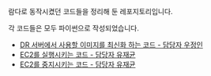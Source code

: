 람다로 동작시켰던 코드들을 정리해 둔 레포지토리입니다.

각 코드들은 모두 파이썬으로 작성되었습니다.

- [DR 서버에서 사용할 이미지를 최신화 하는 코드 - 담당자 우정인](./check_ecr_new_image.py)
- [EC2를 실행시키는 코드 - 담당자 유재균](./start-ec2-by-scheduler.py)
- [EC2를 중지시키는 코드 - 담당자 유재균](./stop-ec2-by-scheduler.py)